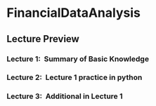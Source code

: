 # FinancialDataAnalysis

## Lecture Preview

### Lecture 1:&nbsp; Summary of Basic Knowledge
### Lecture 2:&nbsp; Lecture 1 practice in python
### Lecture 3:&nbsp; Additional in Lecture 1
